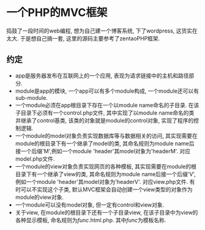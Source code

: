 # 一个PHP的MVC框架

捣鼓了一段时间的web编程, 想为自己建一个博客系统, 下了wordpress, 这货实在太大.
于是想自己搞一套, 这里的源码主要参考了zentaoPHP框架.

## 约定

* app是服务器发布在互联网上的一个应用, 表现为请求链接中的主机和路径部分.
* module是app的模块, 一个app可以有多个module构成, 一个module还可以有sub-module.
* 一个module必须在app根目录下存在一个以module name命名的子目录. 在该子目录下必须有一个control.php文件,
	其中实现了以module name命名的类并继承了control基类, 该类的对象就是module的control对象, 实现了程序的控制逻辑.
* 一个module的model对象负责实现数据库等与数据相关的访问, 其实现需要在module的根目录下有一个继承了model的类,
	其命名规则为module name后接一个后缀'M',例如一个module 'header'其model对象为'headerM'. 对应model.php文件.
* 一个module的view对象负责实现网页的各种模板, 其实现需要在module的根目录下有一个继承了view的类, 
	其命名规则为module name后接一个后缀'V',例如一个module 'header'其model对象为'headerV'. 对应view.php文件.
	有时可以不实现这个子类, 默认MVC框架会自动创建一个view类型的对象作为module的view对象.
* 一个module可以没有model对象, 但一定有control和view对象. 
* 关于view, 在module的根目录下还有一个子目录view, 在该子目录中为view的各种显示模板, 命名规则为*func*.html.php.
	其中*func*为模板名称.
